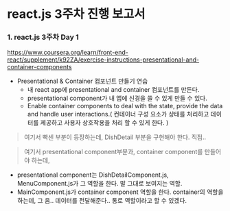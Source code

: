 # react.js 3주차 진행 보고서

### 1. react.js 3주차 Day 1
https://www.coursera.org/learn/front-end-react/supplement/k92ZA/exercise-instructions-presentational-and-container-components
- Presentational & Container 컴포넌트 만들기 연습
    - 내 react app에 presentational and container 컴포넌트를 만든다.
    - presentational component가 내 앱에 신경을 쓸 수 있게 만들 수 있다.
    - Enable container components to deal with the state, provide the data and handle user interactions.( 컨테이너 구성 요소가 상태를 처리하고 데이터를 제공하고 사용자 상호작용을 처리 할 수 있게 한다. )

> 여기서 빡센 부분이 등장하는데, DishDetail 부분을 구현해야 한다. 직접..

> 여기서 presentational component부분과, container component를 만들어야 하는데,
- presentational component는 DishDetailComponent.js, MenuComponent.js가 그 역할을 한다. 말 그대로 보여지는 역할.
- MainComponent.js가 container component 역할을 한다. container의 역할을 하는데, 그 음.. 데이터를 전달해준다.. 통로 역할이라고 할 수 있겠다.
